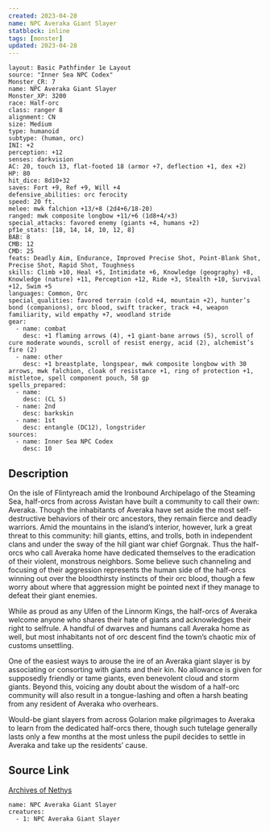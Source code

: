 ```yaml
---
created: 2023-04-28
name: NPC Averaka Giant Slayer
statblock: inline
tags: [monster]
updated: 2023-04-28
---
```

```statblock
layout: Basic Pathfinder 1e Layout
source: "Inner Sea NPC Codex"
Monster_CR: 7
name: NPC Averaka Giant Slayer
Monster_XP: 3200
race: Half-orc
class: ranger 8
alignment: CN
size: Medium
type: humanoid
subtype: (human, orc)
INI: +2
perception: +12
senses: darkvision
AC: 20, touch 13, flat-footed 18 (armor +7, deflection +1, dex +2)
HP: 80
hit_dice: 8d10+32
saves: Fort +9, Ref +9, Will +4
defensive_abilities: orc ferocity
speed: 20 ft.
melee: mwk falchion +13/+8 (2d4+6/18-20)
ranged: mwk composite longbow +11/+6 (1d8+4/×3)
special_attacks: favored enemy (giants +4, humans +2)
pf1e_stats: [18, 14, 14, 10, 12, 8]
BAB: 8
CMB: 12
CMD: 25
feats: Deadly Aim, Endurance, Improved Precise Shot, Point-Blank Shot, Precise Shot, Rapid Shot, Toughness
skills: Climb +10, Heal +5, Intimidate +6, Knowledge (geography) +8, Knowledge (nature) +11, Perception +12, Ride +3, Stealth +10, Survival +12, Swim +5
languages: Common, Orc
special_qualities: favored terrain (cold +4, mountain +2), hunter’s bond (companions), orc blood, swift tracker, track +4, weapon familiarity, wild empathy +7, woodland stride
gear:
  - name: combat
    desc: +1 flaming arrows (4), +1 giant-bane arrows (5), scroll of cure moderate wounds, scroll of resist energy, acid (2), alchemist’s fire (2)
  - name: other
    desc: +1 breastplate, longspear, mwk composite longbow with 30 arrows, mwk falchion, cloak of resistance +1, ring of protection +1, mistletoe, spell component pouch, 58 gp
spells_prepared:
  - name:
    desc: (CL 5)
  - name: 2nd
    desc: barkskin
  - name: 1st
    desc: entangle (DC12), longstrider
sources:
  - name: Inner Sea NPC Codex
    desc: 10
```
## Description
On the isle of Flintyreach amid the Ironbound Archipelago of the Steaming Sea, half-orcs from across Avistan have built a community to call their own: Averaka. Though the inhabitants of Averaka have set aside the most self-destructive behaviors of their orc ancestors, they remain fierce and deadly warriors. Amid the mountains in the island’s interior, however, lurk a great threat to this community: hill giants, ettins, and trolls, both in independent clans and under the sway of the hill giant war chief Gorgnak. Thus the half-orcs who call Averaka home have dedicated themselves to the eradication of their violent, monstrous neighbors. Some believe such channeling and focusing of their aggression represents the human side of the half-orcs winning out over the bloodthirsty instincts of their orc blood, though a few worry about where that aggression might be pointed next if they manage to defeat their giant enemies.

While as proud as any Ulfen of the Linnorm Kings, the half-orcs of Averaka welcome anyone who shares their hate of giants and acknowledges their right to selfrule. A handful of dwarves and humans call Averaka home as well, but most inhabitants not of orc descent find the town’s chaotic mix of customs unsettling.

One of the easiest ways to arouse the ire of an Averaka giant slayer is by associating or consorting with giants and their kin. No allowance is given for supposedly friendly or tame giants, even benevolent cloud and storm giants. Beyond this, voicing any doubt about the wisdom of a half-orc community will also result in a tongue-lashing and often a harsh beating from any resident of Averaka who overhears.

Would-be giant slayers from across Golarion make pilgrimages to Averaka to learn from the dedicated half-orcs there, though such tutelage generally lasts only a few months at the most unless the pupil decides to settle in Averaka and take up the residents’ cause.
## Source Link
[Archives of Nethys](https://aonprd.com/NPCDisplay.aspx?ItemName=Averaka%20Giant%20Slayer)
```encounter-table
name: NPC Averaka Giant Slayer
creatures:
  - 1: NPC Averaka Giant Slayer
```
